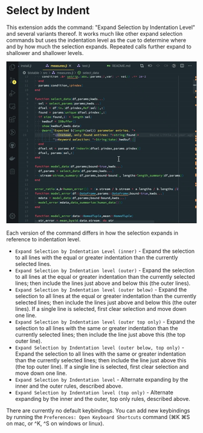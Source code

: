 # Select by Indent

This extension adds the command: "Expand Selection by Indentation Level" and
several variants thereof. It works much like other expand selection commands but
uses the indentation level as the cue to determine where and by how much the
selection expands. Repeated calls further expand to shallower and shallower levels. 

![screen capture of extension at work](screencap.gif)

Each version of the command differs in how the selection expands in reference to
indentation level. 

- `Expand Selection by Indentation Level (inner)` - Expand the selection
  to all lines with the equal or greater indentation than the currently
  selected lines.
- `Expand Selection by Indentation level (outer)` - Expand the selection
  to all lines at the equal or greater indentation than the currently
  selected lines; then include the lines just above and below this (the outer
  lines).
- `Expand Selection by Indentation level (outer below)` - Expand the selection
  to all lines at the equal or greater indentation than the currently
  selected lines; then include the lines just above and below this (the outer
  lines). If a single line is selected, first clear selection and move
  down one line.
- `Expand Selection by Indentation level (outer top only)` - Expand the
  selection to all lines with the same or greater indentation than the
  currently selected lines; then include the line just above this
  (the top outer line).
- `Expand Selection by Indentation level (outer below, top only)` - Expand the
  selection to all lines with the same or greater indentation than the
  currently selected lines; then include the line just above this
  (the top outer line). If a single line is selected, first clear selection and move down one line.
- `Expand Selection by Indentation level` - Alternate expanding by
   the inner and the outer rules, described above.
- `Expand Selection by Indentation level (top only)` - Alternate expanding by
  the inner and the outer, top only rules, described above.

There are currently no default keybindings. You can add new keybindings by
running the `Preferences: Open Keyboard Shortcuts` command (⌘K ⌘S on mac, or ^K,
^S on windows or linux).
